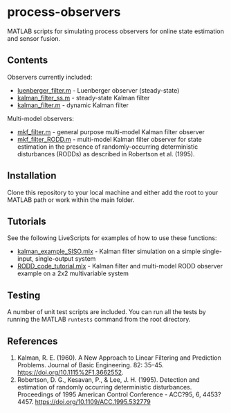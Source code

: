 # process-observers

MATLAB scripts for simulating process observers for online state estimation and sensor fusion.

## Contents

Observers currently included:
- [luenberger_filter.m](luenberger_filter.m) - Luenberger observer (steady-state)
- [kalman_filter_ss.m](kalman_filter_ss.m) - steady-state Kalman filter
- [kalman_filter.m](kalman_filter.m) - dynamic Kalman filter

Multi-model observers:
- [mkf_filter.m](mkf_filter.m) - general purpose multi-model Kalman filter observer
- [mkf_filter_RODD.m](mkf_filter_RODD.m) - multi-model Kalman filter observer for state estimation in the presence of randomly-occurring deterministic disturbances (RODDs) as described in Robertson et al. (1995).

## Installation

Clone this repository to your local machine and either add the root to your MATLAB path or work within the main folder.

## Tutorials

See the following LiveScripts for examples of how to use these functions:

- [kalman_example_SISO.mlx](kalman_example_SISO.mlx) - Kalman filter simulation on a simple single-input, single-output system
- [RODD_code_tutorial.mlx](RODD_code_tutorial.mlx) - Kalman filter and multi-model RODD observer example on a 2x2 multivariable system

## Testing

A number of unit test scripts are included.  You can run all the tests by running the MATLAB `runtests` command from the root directory.

## References

1. Kalman, R. E. (1960). A New Approach to Linear Filtering and Prediction Problems. Journal of Basic Engineering. 82: 35–45. https://doi.org/10.1115%2F1.3662552.
2. Robertson, D. G., Kesavan, P., & Lee, J. H. (1995). Detection and estimation of randomly occurring deterministic disturbances. Proceedings of 1995 American Control Conference - ACC?95, 6, 4453?4457. https://doi.org/10.1109/ACC.1995.532779
